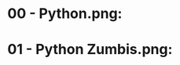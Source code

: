 # 00 - Python.png:

[](https://github.com/GabrielTrentino/Python_Basico/blob/main/00%20-%20Imagens/00%20-%20Python.png)

# 01 - Python Zumbis.png:

[](https://github.com/GabrielTrentino/Python_Basico/blob/main/00%20-%20Imagens/01%20-%20Python%20Zumbis.png)
